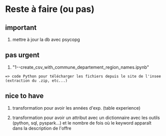 # Reste à faire (ou pas)

## important

  1. mettre à jour la db avec psycopg

## pas urgent

  1. "1--create_csv_with_commune_departement_region_names.ipynb"

    => code Python pour télécharger les fichiers depuis le site de l'insee (extraction du .zip, etc...)


## nice to have

  1. transformation pour avoir les années d'exp. (table experience)

  1. transformation pour avoir un attribut avec un dictionnaire avec les outils (python, sql, pyspark...) et le nombre de fois où le keyword apparaît dans la description de l'offre